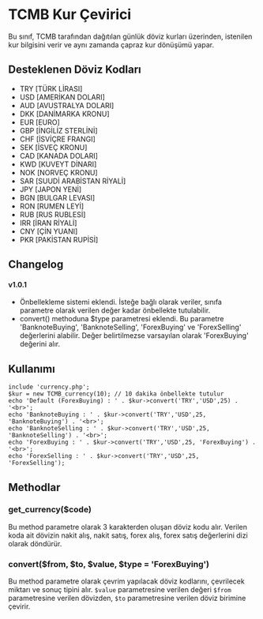 # TCMB Kur Çevirici
Bu sınıf, TCMB tarafından dağıtılan günlük döviz kurları üzerinden, istenilen kur bilgisini verir ve aynı zamanda çapraz kur dönüşümü yapar.

## Desteklenen Döviz Kodları
 * TRY [TÜRK LİRASI]
 * USD [AMERİKAN DOLARI]
 * AUD [AVUSTRALYA DOLARI]
 * DKK [DANİMARKA KRONU]
 * EUR [EURO]
 * GBP [İNGİLİZ STERLİNİ]
 * CHF [İSVİÇRE FRANGI]
 * SEK [İSVEÇ KRONU]
 * CAD [KANADA DOLARI]
 * KWD [KUVEYT DİNARI]
 * NOK [NORVEÇ KRONU]
 * SAR [SUUDİ ARABİSTAN RİYALİ]
 * JPY [JAPON YENİ]
 * BGN [BULGAR LEVASI]
 * RON [RUMEN LEYİ]
 * RUB [RUS RUBLESİ]
 * IRR [İRAN RİYALİ]
 * CNY [ÇİN YUANI]
 * PKR [PAKİSTAN RUPİSİ]

## Changelog
#### v1.0.1
- Önbellekleme sistemi eklendi. İsteğe bağlı olarak veriler, sınıfa parametre olarak verilen değer kadar önbellekte tutulabilir.
- convert() methoduna $type parametresi eklendi. Bu parametre 'BanknoteBuying', 'BanknoteSelling', 'ForexBuying' ve 'ForexSelling' değerlerini alabilir. Değer belirtilmezse varsayılan olarak 'ForexBuying' değerini alır.

## Kullanımı
```
include 'currency.php';
$kur = new TCMB_currency(10); // 10 dakika önbellekte tutulur
echo 'Default (ForexBuying) : ' . $kur->convert('TRY','USD',25) . '<br>';
echo 'BanknoteBuying : ' . $kur->convert('TRY','USD',25, 'BanknoteBuying') . '<br>';
echo 'BanknoteSelling : ' . $kur->convert('TRY','USD',25, 'BanknoteSelling') . '<br>';
echo 'ForexBuying : ' . $kur->convert('TRY','USD',25, 'ForexBuying') . '<br>';
echo 'ForexSelling : ' . $kur->convert('TRY','USD',25, 'ForexSelling');
```
## Methodlar
### get_currency($code)
Bu method parametre olarak 3 karakterden oluşan döviz kodu alır. Verilen koda ait dövizin nakit alış, nakit satış, forex alış, forex satış değerlerini dizi olarak döndürür.

### convert($from, $to, $value, $type = 'ForexBuying')
Bu method parametre olarak çevrim yapılacak döviz kodlarını, çevrilecek miktarı ve sonuç tipini alır. `$value` parametresine verilen değeri `$from` parametresine verilen dövizden, `$to` parametresine verilen döviz birimine çevirir.
